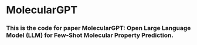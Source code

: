 # MolecularGPT
### This is the code for paper MolecularGPT: Open Large Language Model (LLM) for Few-Shot Molecular Property Prediction.
